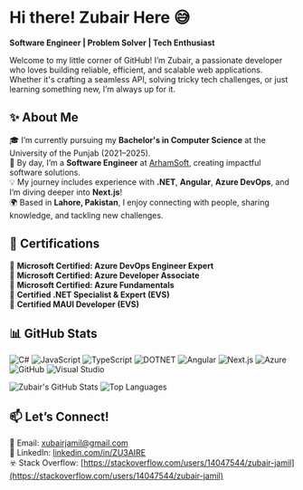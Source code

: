# Hi there! Zubair Here 😅

**Software Engineer | Problem Solver | Tech Enthusiast**  

Welcome to my little corner of GitHub! I’m Zubair, a passionate developer who loves building reliable, efficient, and scalable web applications. Whether it's crafting a seamless API, solving tricky tech challenges, or just learning something new, I’m always up for it.  

## ✨ About Me  

🎓 I’m currently pursuing my **Bachelor's in Computer Science** at the University of the Punjab (2021–2025).  
💼 By day, I’m a **Software Engineer** at [ArhamSoft](https://www.arhamsoft.com/), creating impactful software solutions.  
💡 My journey includes experience with **.NET**, **Angular**, **Azure DevOps**, and I’m diving deeper into **Next.js**!  
🌍 Based in **Lahore, Pakistan**, I enjoy connecting with people, sharing knowledge, and tackling new challenges.  



## 📜 Certifications  

🏅 **Microsoft Certified: Azure DevOps Engineer Expert**  
🏅 **Microsoft Certified: Azure Developer Associate**  
🏅 **Microsoft Certified: Azure Fundamentals**  
🏅 **Certified .NET Specialist & Expert (EVS)**  
🏅 **Certified MAUI Developer (EVS)**  


## 📊 GitHub Stats  
![C#](https://img.shields.io/badge/C%23-%23239120.svg?style=for-the-badge&logo=c-sharp&logoColor=white) ![JavaScript](https://img.shields.io/badge/JavaScript-%23F7DF1E.svg?style=for-the-badge&logo=javascript&logoColor=black) ![TypeScript](https://img.shields.io/badge/TypeScript-%23007ACC.svg?style=for-the-badge&logo=typescript&logoColor=white) ![DOTNET](https://img.shields.io/badge/.NET-%235C2D91.svg?style=for-the-badge&logo=dotnet&logoColor=white) ![Angular](https://img.shields.io/badge/Angular-%23DD0031.svg?style=for-the-badge&logo=angular&logoColor=white) ![Next.js](https://img.shields.io/badge/Next.js-%23000000.svg?style=for-the-badge&logo=next.js&logoColor=white)
![Azure](https://img.shields.io/badge/Microsoft_Azure-%230072C6.svg?style=for-the-badge&logo=microsoft-azure&logoColor=white) ![GitHub](https://img.shields.io/badge/GitHub-%23181717.svg?style=for-the-badge&logo=github&logoColor=white) ![Visual Studio](https://img.shields.io/badge/Visual_Studio-%235C2D91.svg?style=for-the-badge&logo=visual-studio&logoColor=white)  

![Zubair's GitHub Stats](https://github-readme-stats.vercel.app/api?username=ZU3AIRE&show_icons=true&theme=radical)  ![Top Languages](https://github-readme-stats.vercel.app/api/top-langs/?username=ZU3AIRE&layout=compact&theme=radical)  

## 📫 Let’s Connect!  

💌 Email: [xubairjamil@gmail.com](mailto:xubairjamil@gmail.com)  
💼 LinkedIn: [linkedin.com/in/ZU3AIRE](https://www.linkedin.com/in/zu3aire)  
☣️ Stack Overflow: [https://stackoverflow.com/users/14047544/zubair-jamil](https://stackoverflow.com/users/14047544/zubair-jamil)
